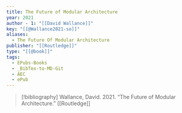 ```yaml
---
title: The Future of Modular Architecture
year: 2021
author - 1: "[[David Wallance]]"
key: "[[@Wallance2021-so]]"
aliases:
  - The Future Of Modular Architecture
publisher: "[[Routledge]]"
type: "[[@book]]"
tags:
  - EPubs-Books
  - _BibTex-to-MD-Git
  - AEC
  - ePub
---
```


> [!bibliography]
> Wallance, David. 2021. “The Future of Modular Architecture.” [[Routledge]]